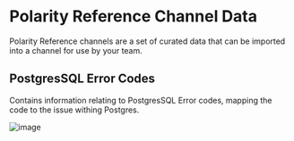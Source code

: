 # Polarity Reference Channel Data

Polarity Reference channels are a set of curated data that can be imported into a channel for use by your team.

## PostgresSQL Error Codes 

Contains information relating to PostgresSQL Error codes, mapping the code to the issue withing Postgres. 

![image](reference-channels/images/postgres.png)